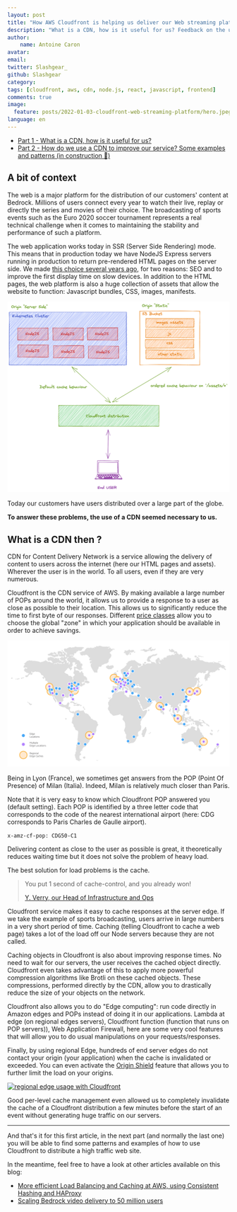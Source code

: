 ```yaml
---
layout: post
title: "How AWS Cloudfront is helping us deliver our Web streaming platform ? - Part 1"
description: "What is a CDN, how is it useful for us? Feedback on the use of the AWS Cloudfront service for the deployment of high traffic web applications. Configuration example, best practices."
author:
    name: Antoine Caron
avatar:
email:
twitter: Slashgear_
github: Slashgear
category:
tags: [cloudfront, aws, cdn, node.js, react, javascript, frontend]
comments: true
image:
  feature: posts/2022-01-03-cloudfront-web-streaming-platform/hero.jpeg
language: en
---
```


- [Part 1 - What is a CDN, how is it useful for us?](/cloudfront-web-streaming-platform-part-1/)
- [Part 2 - How do we use a CDN to improve our service? Some examples and patterns (in construction 🚧)](/)

## A bit of context

The web is a major platform for the distribution of our customers' content at Bedrock.
Millions of users connect every year to watch their live, replay or directly the series and movies of their choice.
The broadcasting of sports events such as the Euro 2020 soccer tournament represents a real technical challenge when it comes to maintaining the stability and performance of such a platform.

The web application works today in SSR (Server Side Rendering) mode.
This means that in production today we have NodeJS Express servers running in production to return pre-rendered HTML pages on the server side.
We made [this choice several years ago](https://tech.bedrockstreaming.com/spa-mode-isomorphism-js/), for two reasons: SEO and to improve the first display time on slow devices.
In addition to the HTML pages, the web platform is also a huge collection of assets that allow the website to function: Javascript bundles, CSS, images, manifests.

[![Schema of our cloudfront origin architecture simplified](/images/posts/2022-01-31-cloudfront-web-streaming-platform/web-archi.png)](/images/posts/2022-01-31-cloudfront-web-streaming-platform/web-archi.png)

Today our customers have users distributed over a large part of the globe.

**To answer these problems, the use of a CDN seemed necessary to us.**

## What is a CDN then ?

CDN for Content Delivery Network is a service allowing the delivery of content to users across the internet (here our HTML pages and assets).
Wherever the user is in the world.
To all users, even if they are very numerous.

Cloudfront is the CDN service of AWS.
By making available a large number of POPs around the world, it allows us to provide a response to a user as close as possible to their location.
This allows us to significantly reduce the time to first byte of our responses.
Different [price classes](https://docs.aws.amazon.com/AmazonCloudFront/latest/DeveloperGuide/PriceClass.html) allow you to choose the global "zone" in which your application should be available in order to achieve savings.

![Worldmap of AWS cloudfront edges](/images/posts/2022-01-31-cloudfront-web-streaming-platform/edges.png)

Being in Lyon (France), we sometimes get answers from the POP (Point Of Presence) of Milan (Italia).
Indeed, Milan is relatively much closer than Paris.

Note that it is very easy to know which Cloudfront POP answered you (default setting).
Each POP is identified by a three letter code that corresponds to the code of the nearest international airport (here: CDG corresponds to Paris Charles de Gaulle airport).

```
x-amz-cf-pop: CDG50-C1
```

Delivering content as close to the user as possible is great, it theoretically reduces waiting time but it does not solve the problem of heavy load.

The best solution for load problems is the cache.

> You put 1 second of cache-control, and you already won!
>
> [Y. Verry, our Head of Infrastructure and Ops](https://twitter.com/yverry)


Cloudfront service makes it easy to cache responses at the server edge.
If we take the example of sports broadcasting, users arrive in large numbers in a very short period of time.
Caching (telling Cloudfront to cache a web page) takes a lot of the load off our Node servers because they are not called.

Caching objects in Cloudfront is also about improving response times.
No need to wait for our servers, the user receives the cached object directly.
Cloudfront even takes advantage of this to apply more powerful compression algorithms like Brotli on these cached objects.
These compressions, performed directly by the CDN, allow you to drastically reduce the size of your objects on the network.

Cloudfront also allows you to do "Edge computing": run code directly in Amazon edges and POPs instead of doing it in our applications.
Lambda at edge (on regional edges servers), Cloudfront function (function that runs on POP servers)), Web Application Firewall, here are some very cool features that will allow you to do usual manipulations on your requests/responses.

Finally, by using regional Edge, hundreds of end server edges do not contact your origin (your application) when the cache is invalidated or exceeded.
You can even activate the [Origin Shield](https://docs.aws.amazon.com/AmazonCloudFront/latest/DeveloperGuide/origin-shield.html) feature that allows you to further limit the load on your origins.

[![regional edge usage with Cloudfront](/images/posts/2022-01-31-cloudfront-web-streaming-platform/regional.png)](/images/posts/2022-01-31-cloudfront-web-streaming-platform/regional.png)

Good per-level cache management even allowed us to completely invalidate the cache of a Cloudfront distribution a few minutes before the start of an event without generating huge traffic on our servers.

---

And that's it for this first article, in the next part (and normally the last one) you will be able to find some patterns and examples of how to use Cloudfront to distribute a high traffic web site.

In the meantime, feel free to have a look at other articles available on this blog:

- [More efficient Load Balancing and Caching at AWS, using Consistent Hashing and HAProxy](https://tech.bedrockstreaming.com/hsdo/)
- [Scaling Bedrock video delivery to 50 million users](https://tech.bedrockstreaming.com/scaling-bedrock-video-delivery-to-50-million-users/)